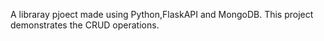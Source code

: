 A libraray pjoect made using Python,FlaskAPI and MongoDB. This project demonstrates the CRUD operations.
